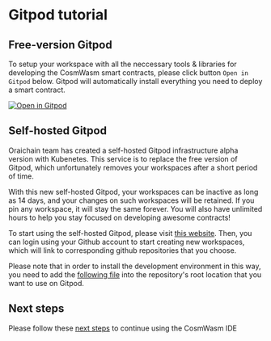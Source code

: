 # Gitpod tutorial

## Free-version Gitpod

To setup your workspace with all the neccessary tools & libraries for developing the CosmWasm smart contracts, please click button ```Open in Gitpod``` below. Gitpod will automatically install everything you need to deploy a smart contract.

[![Open in Gitpod](https://gitpod.io/button/open-in-gitpod.svg)](https://gitpod.io/#https://github.com/oraichain/cosmwasm-gitpod)

## Self-hosted Gitpod

Oraichain team has created a self-hosted Gitpod infrastructure alpha version with Kubenetes. This service is to replace the free version of Gitpod, which unfortunately removes your workspaces after a short period of time.

With this new self-hosted Gitpod, your workspaces can be inactive as long as 14 days, and your changes on such workspaces will be retained. If you pin any workspace, it will stay the same forever. You will also have unlimited hours to help you stay focused on developing awesome contracts!

To start using the self-hosted Gitpod, please visit [this website](https://cwide.io/). Then, you can login using your Github account to start creating new workspaces, which will link to corresponding github repositories that you choose. 

Please note that in order to install the development environment in this way, you need to add the [following file](https://raw.githubusercontent.com/oraichain/cosmwasm-gitpod/master/.gitpod.yml) into the repository's root location that you want to use on Gitpod.

## Next steps

Please follow these [next steps](./README.md#2-ide-interaction-steps) to continue using the CosmWasm IDE